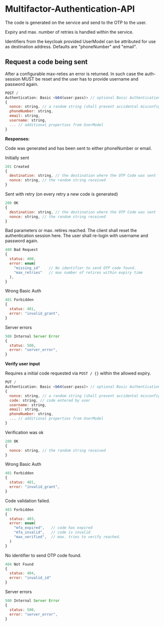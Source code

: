 # Multifactor-Authentication-API

The code is generated on the service and send to the OTP to the user.

Expiry and max. number of retries is handled within the service.

Identifiers from the keycloak provided UserModel can be attributed for use as destination address.
Defaults are "phoneNumber" and "email".

## Request a code being sent

After a configurable max-reties an error is returned. In such case the auth-session MUST be reset and the user has to provide username and password again.

```js
POST /
Authentication: Basic <b64(user:pass)> // optional Basic Authentication
{
  nonce: string, // a random string (shall prevent accidental misconfiguration)
  phoneNumber: string,
  email: string,
  username: string, 
  ... // additional properties from UserModel
}
```

**Responses:**

Code was generated and has been sent to either phoneNumber or email.

Initially sent
```js
201 Created
{
  destination: string, // the destination where the OTP Code was sent
  nonce: string, // the random string received 
}
```

Sent with retry (on every retry a new code is generated)
```js
200 OK
{
  destination: string, // the destination where the OTP Code was sent
  nonce: string, // the random string received 
}
```

Bad parameters or max. retires reached. The client shall reset the authentication session here. The user shall re-login with username and password again.
```js
400 Bad Request 
{
  status: 400,
  error: enum(
    "missing_id"    // No identifier to send OTP code found.
    "max_retries"   // max number of retires within expiry time
  ),
}
```

Wrong Basic Auth
```js
401 Forbidden
{
  status: 401,
  error: "invalid_grant",
}
```

Server errors
```js
500 Internal Server Error
{
  status: 500,
  error: "server_error",
}
```

**Verify user input**

Requires a initial code requested via `POST / {}` within the allowed expiry.

```js
PUT /
Authentication: Basic <b64(user:pass)> // optional Basic Authentication
{
  nonce: string, // a random string (shall prevent accidental misconfiguration)
  code: string, // code entered by user 
  username: string, 
  email: string,
  phoneNumber: string,
  ... // additional properties from UserModel
}
```

Verification was ok 
```js 
200 OK 
{
  nonce: string, // the random string received 
}
```

Wrong Basic Auth
```js
401 Forbidden
{
  status: 401,
  error: "invalid_grant",
}
```

Code validation failed.
```js
403 Forbidden
{
  status: 403,
  error: enum(
    "mfa_expired",   // code has expired
    "mfa_invalid",   // code is invalid
    "max_verified",  // max. tries to verify reached. 
  )
}
```

No identifier to send OTP code found.
```js
404 Not Found
{
  status: 404,
  error: "invalid_id"
}
```

Server errors
```js
500 Internal Server Error
{
  status: 500,
  error: "server_error",
}
```
